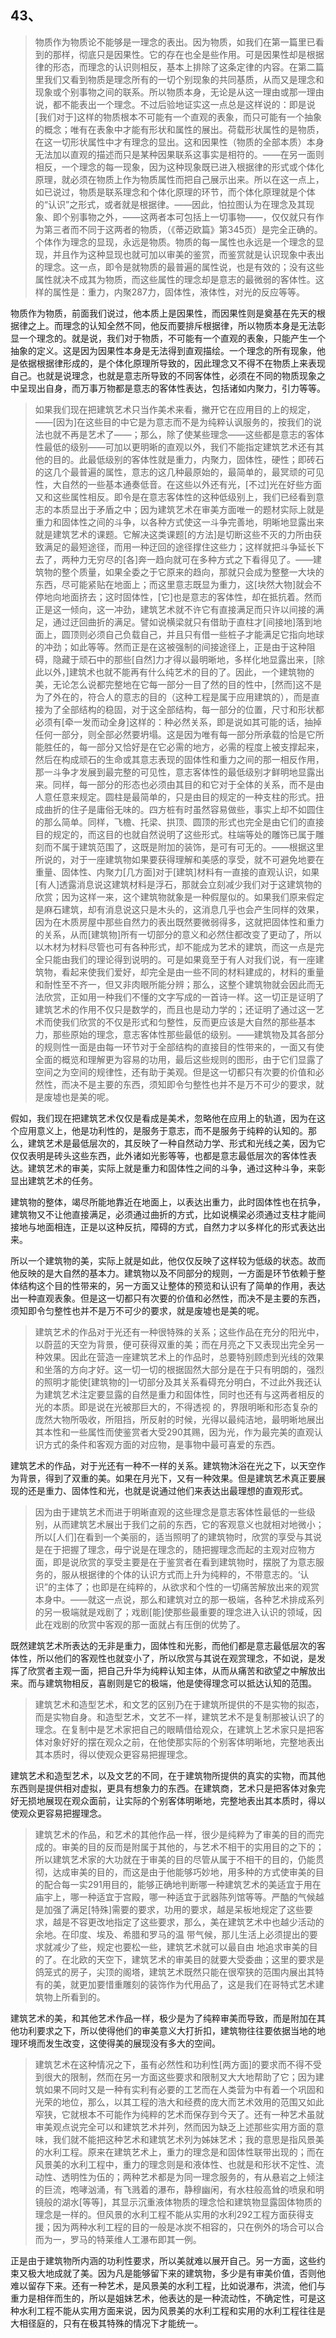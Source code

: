 <h2>43、</h2><blockquote data-pid="HbYqUswc">物质作为物质论不能够是一理念的表出。因为物质，如我们在第一篇里已看到的那样，彻底只是因果性。它的存在也全是些作用。可是因果性却是根据律的形态，而理念的认识则相反，基本上排除了这条定律的内容。在第二篇里我们又看到物质是理念所有的一切个别现象的共同基质，从而又是理念和现象或个别事物之间的联系。所以物质本身，无论是从这一理由或那一理由说，都不能表出一个理念。不过后验地证实这一点总是这样说的：即是说[我们对于]这样的物质根本不可能有一个直观的表象，而只可能有一个抽象的概念；唯有在表象中才能有形状和属性的展出。荷载形状属性的是物质，在这一切形状属性中才有理念的显出。这和因果性（物质的全部本质）本身无法加以直观的描述而只是某种因果联系这事实是相符的。——在另一面则相反，一个理念的每一现象，因为这种现象既已进入根据律的形式或个体化原理，就必须在物质上作为物质属性而把自己展示出来。所以在这一点上，如已说过，物质是联系理念和个体化原理的环节，而个体化原理就是个体的“认识”之形式，或者就是根据律。——因此，怕拉图认为在理念及其现象、即个别事物之外，——这两者本可包括上一切事物——，仅仅就只有作为第三者而不同于这两者的物质，（《蒂迈欧篇》第345页）是完全正确的。个体作为理念的显现，永远是物质。物质的每一属性也永远是一个理念的显现，并且作为这种显现也就可加以审美的鉴赏，而鉴赏就是认识现象中表出的理念。这一点，即令是就物质的最普遍的属性说，也是有效的；没有这些属性就决不成其为物质，而这些属性的理念却是意志的最微弱的客体性。这样的属性是：重力，内聚287力，固体性，液体性，对光的反应等等。</blockquote><p data-pid="3GCIYh6a">物质作为物质，前面我们说过，他本质上是因果性，而因果性则是奠基在先天的根据律之上。而理念的认知全然不同，他反而要排斥根据律，所以物质本身是无法彰显一个理念的。就是说，我们对于物质，不可能有一个直观的表象，只能产生一个抽象的定义。这是因为因果性本身是无法得到直观描绘。一个理念的所有现象，他是依据根据律形成的，是个体化原理所导致的，因此理念又不得不在物质上来表现自己。也就是说理念，也就是意志所导致的不同客体性，必须在不同的物质现象之中呈现出自身，而万事万物都是意志的客体性表达，包括诸如内聚力，引力等等。</p><blockquote data-pid="RIvgiD25">如果我们现在把建筑艺术只当作美术来看，撇开它在应用目的上的规定，——[因为]在这些目的中它是为意志而不是为纯粹认讽服务的，按我们的说法也就不再是艺术了——；那么，除了使某些理念——这些都是意志的客体性最低的级别——可加以更明晰的直观以外，我们不能指定建筑艺术还有其他的目的。此最低级别的客体性就是重力，内聚力，固体性，硬性；即砖石的这几个最普遍的属性，意志的这几种最原始的，最简单的，最冥顽的可见性，大自然的一些基本通奏低音。在这些以外还有光，[不过]光在好些方面又和这些属性相反。即令是在意志客体性的这种低级别上，我们已经看到意志的本质显出于矛盾之中；因为建筑艺术在审美方面唯一的题材实际上就是重力和固体性之间的斗争，以各种方式使这一斗争完善地，明晰地显露出来就是建筑艺术的课题。它解决这类课题[的方法]是切断这些不灭的力所由获致满足的最短途径，而用一种迂回的途径撑住这些力；这样就把斗争延长下去了，两种力无穷尽的[各]奔一趋向就可在多种方式之下看得见了。——建筑物的整个质量，如果全委之于它原来的趋向，那就只会成为整整一大块的东西，尽可能紧贴在地面上；而这里意志既显为重力，这[块然大物]就会不停地向地面挤去；这时固体性，[它]也是意志的客体性，却在抵抗着。然而正是这一倾向，这一冲劲，建筑艺术就不许它有直接满足而只许以间接的满足，通过迂回曲折的满足。譬如说横梁就只有借助于直柱才[间接地]落到地面上，圆顶则必须自己负载自己，并且只有借一些桩子才能满足它指向地球的冲劲；如此等等。然而正是在这被强制的间接途径上，正是由于这种阻碍，隐藏于顽石中的那些[自然]力才得以最明晰地，多样化地显露出来，[除此以外，]建筑术也就不能再有什么纯艺术的目的了。因此，一个建筑物的美，无论怎么说都完整地在它每一部分一目了然的目的性中，[然而]这不是为了外在的，符合人的意志的目的（这种工程是属于应用建筑的），而是直接为了全部结构的稳固，对于这全部结构，每一部分的位置，尺寸和形状都必须有[牵一发而动全身]这样的：种必然关系，即是说如其可能的话，抽掉任何一部分，则全部必然要坍塌。这是因为唯有每一部分所承载的恰是它所能胜任的，每一部分又恰好是在它必需的地方，必需的程度上被支撑起来，然后在构成顽石的生命或其意志表现的固体性和重力之间的那一相反作用，那一斗争才发展到最完整的可见性，意志客体性的最低级别才鲜明地显露出来。同样，每一部分的形态也必须由其目的和它对于全体的关系，而不是由人意任意来规定。圆柱是最简单的，只是由目的规定的一种支柱的形式。扭成曲折的住子是庸俗无味的。四方桩有时虽然容易做些，事实上却不如圆住的那么简单。同样，飞檐、托梁、拱顶、圆顶的形式也完全是由它们的直接目的规定的，而这目的也就自然说明了这些形式。柱端等处的雕饰已属于雕刻而不属于建筑范围了，这既是附加的装饰，是可有可无的。——根据这里所说的，对于一座建筑物如果要获得理解和美感的享受，就不可避免地要在重量、固体性、内聚力[几方面]对于[建筑]材料有一直接的直观认识，如果[有人]透露消息说这建筑材料是浮石，那就会立刻减少我们对于这建筑物的欣赏；因为这样一来，这个建筑物就象是一种假屋似的。如果我们原来假定是麻石建筑，却有消息说这只是木头的，这消息几乎也会产生同样的效果，因为在木质房屋中那些自然力的表出既然要微弱得多，这就把固体性和重力的关系，从而[建筑物]所有一切部分的意义和必然住都改变了更动了，所以以木材为材料尽管也可有各种形式，却不能成为艺术的建筑，而这一点是完全只能由我们的理论得到说明的。可是如果竟至于有人对我们说，有一座建筑物，看起来使我们爱好，却完全是由一些不同的材料建成的，材料的重量和耐性至不齐一，但又非肉眼所能分辨；那么，这整个建筑物就会因此而无法欣赏，正如用一种我们不懂的文字写成的一首诗一样。这一切正是证明了建筑艺术的作用不仅只是数学的，而且也是动力学的；还证明了通过这一艺术而使我们欣赏的不仅是形式和匀整性，反而更应该是大自然的那些基本力，那些原始的理念，意志客体性那些最低的级别。——建筑物及其各部分的规则性一面是由每一环节对于全部结构的直接目的性带来的，一面又有使全面的概览和理解更为容易的功用，最后这些规则的图形，由于它们显露了空间之为空间的规律性，还有助于美观。但是这一切都只有次要的价值和必然性，而决不是主要的东西，须知即令匀整性也并不是万不可少的要求，就是废墟也是美的呢。</blockquote><p data-pid="qCqRLJ4-">假如，我们现在把建筑艺术仅仅是看成是美术，忽略他在应用上的轨道，因为在这个应用意义上，他是功利性的，是服务于意志，而不是服务于纯粹的认知的。那么，建筑艺术是最低层次的，其反映了一种自然动力学、形式和光线之美，因为它仅仅表明是砖头这些东西，此外诸如光影等等，也都是意志最低层次的客体性表达。建筑艺术的审美，实际上就是重力和固体性之间的斗争，通过这种斗争，来彰显出建筑艺术的任务。</p><p data-pid="bdmy8mjZ">建筑物的整体，竭尽所能地靠近在地面上，以表达出重力，此时固体性也在抗争，建筑物又不让他直接满足，必须通过曲折的方式，比如说横梁必须通过支柱才能间接地与地面相连，正是以这种反抗，障碍的方式，自然力才以多样化的形式表达出来。</p><p data-pid="_vWTromA">所以一个建筑物的美，实际上就是如此，他仅仅反映了这样较为低级的状态。故而他反映的是大自然的基本力。建筑物以及不同部分的规则，一方面是环节依赖于整体结构这个目的性带来的，另一方面又让整体的预览和认识有了简单的作用，表达出一种直观表象。但是这一切都只有次要的价值和必然性，而决不是主要的东西，须知即令匀整性也并不是万不可少的要求，就是废墟也是美的呢。</p><blockquote data-pid="hMXyF1TK">建筑艺术的作品对于光还有一种很特殊的关系；这些作品在充分的阳光中，以蔚蓝的天空为背景，便可获得双重的美；而在月亮之下又表现出完全另一种效果。因此在营造一座建筑艺术上的作品时，总要特别顾虑到光线的效果和坐落的方向才好。这一切一切的根据固然大部分是在于只有明朗的，强烈的照明才能使[建筑物的]一切部分及其关系看碍充分明白，不过此外我还认为建筑艺术注定要显露的自然是重力和固体性，同时也还有与这两者相反的光的本质。即是说在光被那巨大的，不得透视 的，界限明晰和形态复杂的庞然大物所吸收，所阻挡，所反射的时候，光得以最纯洁地，最明晰地展出其本性和一些属性而使鉴赏者大受290其赐，因为光，作为最完美的直观认识方式的条件和客观方面的对应物，是事物中最可喜爱的东西。</blockquote><p data-pid="lSxzbf1n">建筑艺术的作品，对于光还有一种不一样的关系。建筑物沐浴在光之下，以天空作为背景，得到了双重的美。如果在月光下，又有一种效果。但是建筑艺术真正要展现的还是重力、固体性和光，也就是说通过他们来表达出最理想的直观形式。</p><blockquote data-pid="ZteJXczI">因为由于建筑艺术而进于明晰直观的这些理念是意志客体性最低的一些级别，从而建筑艺术展出于我们之前的东西，它的客观意义也就相对地微小；所以[人们]在看到一个美丽的，适当照明了的建筑物时，欣赏的享受与其说是在于把握了理念，毋宁说是在理念的，随把握理念而起的主观对应物方面，即是说欣赏的享受主要是在于鉴赏者在看到建筑物时，摆脱了为意志服务的，服从根据律的个体的认识方式而上升为纯粹的，不带意志的。‘认识”的主体了；也即是在纯粹的，从欲求和个性的一切痛苦解放出来的观赏本身中。——就这一点说，那么和建筑对立的那一极端，各种艺术排成系列的另一极端就是戏剧了；戏剧[能]使那些最重要的理念进入认识的领域，因此在戏剧的欣赏中客观的那一面就占有压倒的优势了。</blockquote><p data-pid="NQo8wEso">既然建筑艺术所表达的无非是重力，固体性和光影，而他们都是意志最低层次的客体性，所以他们的客观性也就变小了，所以欣赏与其说在观赏理念，不如说，是发挥了欣赏者主观一面，把自己升华为纯粹认知主体，从而从痛苦和欲望之中解放出来。而与建筑物相反，喜剧则是它的极端，他是使得理念可以抵达认知的范围。</p><blockquote data-pid="eWTAQ-cg">建筑艺术和造型艺术，和文艺的区别乃在于建筑所提供的不是实物的拟态，而是实物自身。和造型艺术，文艺不一样，建筑艺术不是复制那被认识了的理念。在复制中是艺术家把自己的眼睛借给观众，在建筑上艺术家只是把客体对象好好的摆在观众之前，在他使那实际的个别客体明晰地，完整地表出其本质时，得以使观众更容易把握理念。</blockquote><p data-pid="oONaIacM">建筑艺术和造型艺术，以及文艺的不同，在于建筑物所提供的真实的实物，而其他东西则是提供相对虚拟，更具有想象力的东西。在建筑商，艺术只是把客体对象完好无损地展现在观众面前，让实际的个别客体明晰地，完整地表出其本质时，得以使观众更容易把握理念。</p><blockquote data-pid="tHFhX4EE">建筑艺术的作品，和艺术的其他作品一样，很少是纯粹为了审美的目的而完成的。审美的目的反而是附属于其他的，与艺术不相干的实用目的之下的；所以建筑艺术家的大功就在于审美的目的尽管从属于不相干的目的，仍能贯彻，达成审美的目的，而这是由于他能够巧妙地，用多种的方式使审美的目的配合每一实291用目的，能够正确地判断哪一种建筑艺术的美适宜于用在庙宇上，哪一种适宜于宫殿，哪一种适宜于武器陈列馆等等。严酷的气候越是加强了满足[特殊]需要的要求，功用的要求，越是呆板地规定了这些要求，越是不容更改地指定了这些要求，那么，美在建筑艺术中也越少活动的余地。在印度、埃及、希腊和罗马的温 带气候，那儿生活上必须提出的要求就减少了些，规定也要松一些，建筑艺术就可以最自由 地追求审美的目的了。在北欧的天空下，建筑艺术的审美目的就要大受委曲；这里的要求是鸽笼式的房子，尖顶的阁塔，建筑艺术既然只能在很窄狭的范围内展出其特有的美，就更加要惜重雕刻的装饰作为代用品了，这是我们在哥特式艺术建筑物上所看到的。</blockquote><p data-pid="uqVaK4F6">建筑艺术的美，和其他艺术作品一样，极少是为了纯粹审美而导致，而是附加在其他功利要求之下，所以使得他们的审美意义大打折扣，建筑物往往要依据当地的地理环境而发生改变，这使得美的展现没有多大的空间。</p><blockquote data-pid="nq-CQY0Y">建筑艺术在这种情况之下，虽有必然性和功利性[两方面]的要求而不得不受到很大的限制，然而在另一方面这些要求和限制叉大大地帮助了它；因为建筑如果不同时又是一种有实利有必要的工艺而在人类营为中有着一个巩固和光荣的地位，那么，以其工程的浩大和经费的庞大而艺术效用的范围又如此窄狭，它就根本不可能作为纯粹的艺术而保存到今天了。还有一种艺术虽就审美观点说完全可以和建筑艺术并列，然而因为缺乏上述那些实用方面的意味，我们就不能把这种艺术和建筑艺术列为姊妹艺术；我的意思是指风景美的水利工程。原来在建筑艺术上，重力的理念是和固体性联带出现的；而在风景美的水利工程中，重力的理念则是和液体性、也就是和形状不定性、流动性、透明性为伍的；两种艺术都是为同一理念服务的，有从悬岩之上倾注的巨流，咆哮汹涌，有飞溅着的瀑布，静穆幽闲，有水柱般高耸的喷泉和明镜般的湖水[等等]，其显示沉重液体物质的理念恰和建筑物显露固体物质的理念是一样的。但风景的水利工程不能从实用的水利292工程方面获得支援；因为两种水利工程的目的一般是冰炭不相容的，只在例外的场合可以合而为一，罗马的特莱维人工瀑布即其一例。</blockquote><p data-pid="WSNaM-SQ">正是由于建筑物所内涵的功利性要求，所以美就难以展开自己。另一方面，这些约束又极大地成就了美。因为凡是能够留下来的建筑物，多少是有审美价值，否则他难以留存下来。还有一种艺术，是风景美的水利工程，比如说瀑布，洪流，他们与重力是相伴而生的，所以是姐妹艺术，他表达的是一种流动性，不确定性，可是这种水利工程不能从实用方面来说，因为风景美的水利工程和实用的水利工程往往是大相径庭的，只有在极其特殊的情况下才能统一。</p>